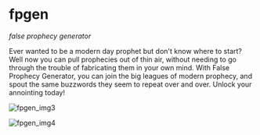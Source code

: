 # fpgen
*false prophecy generator*

Ever wanted to be a modern day prophet but don't know where to start? Well now you can pull prophecies out of thin air, without needing to go through the trouble of fabricating them in your own mind. With False Prophecy Generator, you can join the big leagues of modern prophecy, and spout the same buzzwords they seem to repeat over and over. Unlock your annointing today!

![fpgen_img3](https://user-images.githubusercontent.com/73722162/151685426-c285837d-8793-4bd1-bce0-f1903ad954d7.png)

![fpgen_img4](https://user-images.githubusercontent.com/73722162/151685428-18e9f50f-f05c-4e60-88d8-ccbbcd9743c6.png)


